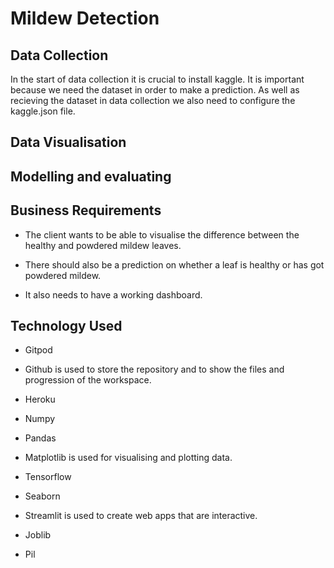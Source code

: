 # Mildew Detection

## Data Collection

In the start of data collection it is crucial to install kaggle. It is important because we need the dataset in order to make a prediction. As well as recieving the dataset in data collection we also need to configure the kaggle.json file.

## Data Visualisation

## Modelling and evaluating

## Business Requirements

- The client wants to be able to visualise the difference between the healthy and powdered mildew leaves.

- There should also be a prediction on whether a leaf is healthy or has got powdered mildew.

- It also needs to have a working dashboard.

## Technology Used

- Gitpod

- Github is used to store the repository and to show the files and progression of the workspace.

- Heroku

- Numpy

- Pandas

- Matplotlib is used for visualising and plotting data.

- Tensorflow

- Seaborn

- Streamlit is used to create web apps that are interactive.

- Joblib

- Pil